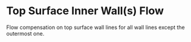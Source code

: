 Top Surface Inner Wall(s) Flow
====
Flow compensation on top surface wall lines for all wall lines except the outermost one.